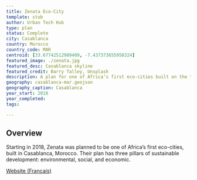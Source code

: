 ```yaml
---
title: Zenata Eco-City
template: stub
author: Urban Tech Hub
type: plan
status: Complete
city: Casablanca 
country: Morocco
country_code: MAR
centroid: [33.67742512989409, -7.437373655950324]
featured_image: ./zenata.jpg
featured_desc: Casablanca skyline
featured_credit: Barry Talley, Unsplash
description: A plan for one of Africa’s first eco-cities built on the three pillars of sustainable development - environmental, social, and economic sustainability.
geography: casablanca-mar.geojson
geography_caption: Casablanca
year_start: 2018
year_completed:
tags:

---
```


## Overview

Starting in 2018, Zenata was planned to be one of Africa’s first eco-cities, built in Casablanca, Morocco. Their plan has three pillars of sustainable development: environmental, social, and economic.

[Website (Francaís)](https://zenataecocity.ma)
